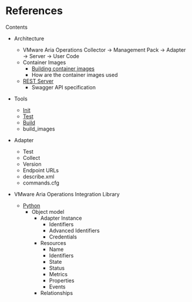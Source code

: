 References
==========
Contents
* Architecture
  * VMware Aria Operations Collector &rarr; Management Pack &rarr; Adapter &rarr; Server &rarr; User Code
  * Container Images
    * [Building container images](docker.md)
    * How are the container images used
  * [REST Server](http_server.md)
    * Swagger API specification

* Tools
  * [Init](mp-init.md)
  * [Test](mp-test.md)
  * [Build](mp-build.md)
  * build_images

* Adapter
  * Test
  * Collect
  * Version
  * Endpoint URLs
  * describe.xml
  * commands.cfg

* VMware Aria Operations Integration Library
  * [Python](python-integration-module.md)
    * Object model
      * Adapter Instance
        * Identifiers
        * Advanced Identifiers
        * Credentials
      * Resources
        * Name
        * Identifiers
        * State
        * Status
        * Metrics
        * Properties
        * Events
      * Relationships
